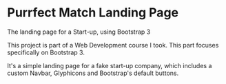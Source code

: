 # Purrfect Match Landing Page
The landing page for a Start-up, using Bootstrap 3

This project is part of a Web Development course I took. This part focuses specifically on Bootstrap 3.

It's a simple landing page for a fake start-up company, which includes a custom Navbar, Glyphicons and Bootstrap's default buttons.
